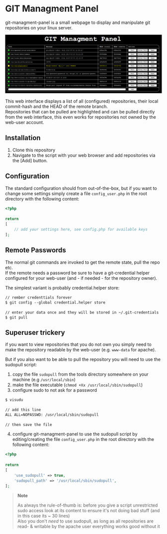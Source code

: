 GIT Managment Panel
===================

git-managment-panel is a small webpage to display and manipulate git repositories on your linux server.

![preview](README_FILES/screenshot.png)

This web interface displays a list of all (configured) repositories, their local commit-hash and the HEAD of the remote branch.  
Repositories that can be pulled are highlighted and can be pulled directly from the web interface, this even works for repositories not owned by the web-user account.

## Installation

1. Clone this repository
2. Navigate to the script with your web browser and add repositories via the [Add] button.

## Configuration

The standard configuration should from out-of-the-box, but if you want to change some settings simply create a file `config_user.php` in the root directory with the following content:
~~~php
<?php

return
[
	// add your settings here, see config.php for available keys
];
~~~

## Remote Passwords

The normal git commands are invoked to get the remote state, pull the repo etc.  
If the remote needs a password be sure to have a git-credential helper configured for your web-user (and - if needed - for the repository owner).

The simplest variant is probably credential.helper store:

~~~
// rember credenttials forever
$ git config --global credential.helper store

// enter your data once and they will be stored in ~/.git-credentials
$ git pull
~~~

## Superuser trickery

if you want to view repositories that you do not own you simply need to make the repository readable by the web-user (e.g. `www-data` for apache).

But if you also want to be able to pull the repository you will need to use the sudopull script:

1. copy the file `sudopull` from the tools directory somewhere on your machine (e.g `/usr/local/sbin`)
2. make the file executable (`chmod +Xx /usr/local/sbin/sudopull`)
3. configure sudo to not ask for a password

~~~
$ visudu

// add this line
ALL ALL=NOPASSWD: /usr/local/sbin/sudopull  

// then save the file
~~~

4. configure git-managment-panel to use the sudopull script by editing/creating the file `config_user.php` in the root directory with the following content:

~~~php
<?php

return
[
	'use_sudopull' => true,
	'sudopull_path' => '/usr/local/sbin/sudopull',
];
~~~


> **Note**
>
> As always the rule-of-thumb is: before you give a script unrestricted sudo access look at its content to ensure it's not doing bad stuff (and in this case its ~ 30 lines)  
> Also you don't *need* to use sudopull, as long as all repositories are read- & writable by the apache user everything works good without it